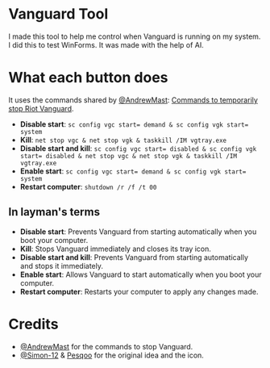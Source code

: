 # Vanguard Tool

I made this tool to help me control when Vanguard is running on my system. I did this to test WinForms. It was made with the help of AI.



# What each button does

It uses the commands shared by [@AndrewMast](https://gist.github.com/AndrewMast): [Commands to temporarily stop Riot Vanguard](https://gist.github.com/AndrewMast/742ac7e07c37096017e907b0fd8ec7bb).

- **Disable start**: `sc config vgc start= demand & sc config vgk start= system`
- **Kill**: `net stop vgc & net stop vgk & taskkill /IM vgtray.exe`
- **Disable start and kill**: `sc config vgc start= disabled & sc config vgk start= disabled & net stop vgc & net stop vgk & taskkill /IM vgtray.exe`
- **Enable start**: `sc config vgc start= demand & sc config vgk start= system`
- **Restart computer**: `shutdown /r /f /t 00`

## In layman's terms

- **Disable start**: Prevents Vanguard from starting automatically when you boot your computer.
- **Kill**: Stops Vanguard immediately and closes its tray icon.
- **Disable start and kill**: Prevents Vanguard from starting automatically and stops it immediately.
- **Enable start**: Allows Vanguard to start automatically when you boot your computer.
- **Restart computer**: Restarts your computer to apply any changes made.

# Credits

- [@AndrewMast](https://gist.github.com/AndrewMast) for the commands to stop Vanguard.
- [@Simon-12](https://github.com/Simon-12) & [Pesqoo](https://github.com/Pesqoo) for the original idea and the icon.
